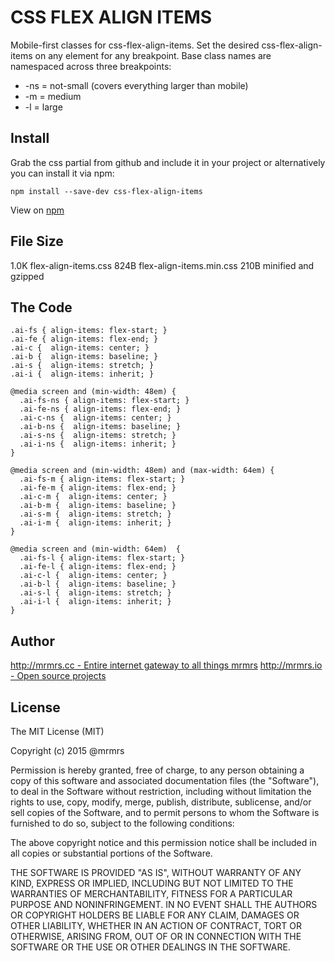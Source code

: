 # CSS FLEX ALIGN ITEMS

  Mobile-first classes for css-flex-align-items.
  Set the desired css-flex-align-items on any element for any breakpoint.
  Base class names are namespaced across three breakpoints:

*  -ns = not-small (covers everything larger than mobile)
*  -m  = medium
*  -l  = large

## Install
Grab the css partial from github and include it in your project or alternatively
you can install it via npm:
```
npm install --save-dev css-flex-align-items
```
View on [npm](https://www.npmjs.org/package/css-flex-align-items)


## File Size

1.0K flex-align-items.css
824B flex-align-items.min.css
210B minified and gzipped

## The Code
```
.ai-fs { align-items: flex-start; }
.ai-fe { align-items: flex-end; }
.ai-c {  align-items: center; }
.ai-b {  align-items: baseline; }
.ai-s {  align-items: stretch; }
.ai-i {  align-items: inherit; }

@media screen and (min-width: 48em) {
  .ai-fs-ns { align-items: flex-start; }
  .ai-fe-ns { align-items: flex-end; }
  .ai-c-ns {  align-items: center; }
  .ai-b-ns {  align-items: baseline; }
  .ai-s-ns {  align-items: stretch; }
  .ai-i-ns {  align-items: inherit; }
}

@media screen and (min-width: 48em) and (max-width: 64em) {
  .ai-fs-m { align-items: flex-start; }
  .ai-fe-m { align-items: flex-end; }
  .ai-c-m {  align-items: center; }
  .ai-b-m {  align-items: baseline; }
  .ai-s-m {  align-items: stretch; }
  .ai-i-m {  align-items: inherit; }
}

@media screen and (min-width: 64em)  {
  .ai-fs-l { align-items: flex-start; }
  .ai-fe-l { align-items: flex-end; }
  .ai-c-l {  align-items: center; }
  .ai-b-l {  align-items: baseline; }
  .ai-s-l {  align-items: stretch; }
  .ai-i-l {  align-items: inherit; }
}

```

## Author

[http://mrmrs.cc - Entire internet gateway to all things mrmrs](http://mrmrs.cc)
[http://mrmrs.io - Open source projects](http://mrmrs.io)

## License

The MIT License (MIT)

Copyright (c) 2015 @mrmrs

Permission is hereby granted, free of charge, to any person obtaining a copy
of this software and associated documentation files (the "Software"), to deal
in the Software without restriction, including without limitation the rights
to use, copy, modify, merge, publish, distribute, sublicense, and/or sell
copies of the Software, and to permit persons to whom the Software is
furnished to do so, subject to the following conditions:

The above copyright notice and this permission notice shall be included in
all copies or substantial portions of the Software.

THE SOFTWARE IS PROVIDED "AS IS", WITHOUT WARRANTY OF ANY KIND, EXPRESS OR
IMPLIED, INCLUDING BUT NOT LIMITED TO THE WARRANTIES OF MERCHANTABILITY,
FITNESS FOR A PARTICULAR PURPOSE AND NONINFRINGEMENT. IN NO EVENT SHALL THE
AUTHORS OR COPYRIGHT HOLDERS BE LIABLE FOR ANY CLAIM, DAMAGES OR OTHER
LIABILITY, WHETHER IN AN ACTION OF CONTRACT, TORT OR OTHERWISE, ARISING FROM,
OUT OF OR IN CONNECTION WITH THE SOFTWARE OR THE USE OR OTHER DEALINGS IN
THE SOFTWARE.

